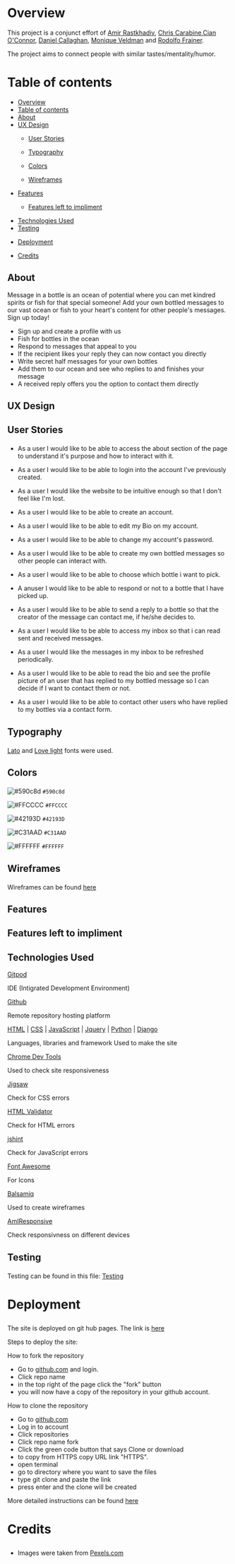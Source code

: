# Overview
This project is a conjunct effort of [Amir Rastkhadiv](https://github.com/Amir-Rastkhadiv), [Chris Carabine](https://github.com/ccarabine),[Cian O'Connor](https://github.com/AlexNexton), [Daniel Callaghan](https://github.com/xiaoniuniu89), [Monique Veldman](https://github.com/Seamse) and [Rodolfo Frainer](https://github.com/nellymaw).

The project aims to connect people with similar tastes/mentality/humor.

# Table of contents
- [Overview](#overview)
- [Table of contents](#table-of-contents)
- [About](#about)
- [UX Design](#ux-design)
  - [<p id="user-stories"> User Stories</p>](#-user-stories)
  - [<p id="typography">Typography</p>](#typography)
  - [<p id="color">Colors</p>](#colors)
  - [<p id="wireframes">Wireframes</p>](#wireframes)
- [Features](#features)
  - [<p id="features-left">Features left to impliment</p>](#features-left-to-impliment)
- [Technologies Used](#technologies-used)
- [Testing <p id="test"></p>](#testing-)
- [Deployment <p id="deployment"></p>](#deployment-)
- [Credits <p id="credits"></p>](#credits-)


<section id="about">

# About
Message in a bottle is an ocean of potential where you can met kindred spirits or fish for that special someone!
Add your own bottled messages to our vast ocean or fish to your heart's content for other people's messages.
Sign up today!
- Sign up and create a profile with us
- Fish for bottles in the ocean
- Respond to messages that appeal to you
- If the recipient likes your reply they can now contact you directly
- Write secret half messages for your own bottles
- Add them to our ocean and see who replies to and finishes your message
- A received reply offers you the option to contact them directly

</section>


<section id="ux">

# UX Design

## <p id="user-stories"> User Stories</p>
- As a user I would like to be able to access the about section of the page to understand it's purpose and how to interact with it.

- As a user I would like to be able to login into the account I've previously created.

- As a user I would like the website to be intuitive enough so that I don't feel like I'm lost.

- As a user I would like to be able to create an account.

- As a user I would like to be able to edit my Bio on my account.

- As a user I would like to be able to change my account's password.

- As a user I would like to be able to create my own bottled messages so other people can interact with.

- As a user I would like to be able to choose which bottle i want to pick.

- A anuser I would like to be able to respond or not to a bottle that I have picked up.

- As a user I would like to be able to send a reply to a bottle so that the creator of the message can contact me, if he/she decides to.

- As a user I would like to be able to access my inbox so that i can read sent and received messages.

- As a user I would like the messages in my inbox to be refreshed periodically.

- As a user I would like to be able to read the bio and see the profile picture of an user that has replied to my bottled message so I can decide if I want to contact them or not.

- As a user I would like to be able to contact other users who have replied to my bottles via a contact form.


## <p id="typography">Typography</p> 
[Lato](https://fonts.google.com/specimen/Lato?query=lato&preview.text=Love%20is%20in%20the%20air&preview.text_type=custom#standard-styles) and [Love light](https://fonts.google.com/specimen/Love+Light?preview.text=Love%20is%20in%20the%20air&preview.text_type=custom) fonts were used.


## <p id="color">Colors</p> 

![#590c8d](https://via.placeholder.com/15/590c8d/000000?text=+) `#590c8d`

![#FFCCCC](https://via.placeholder.com/15/ffcccc/000000?text=+) `#FFCCCC`

![#42193D](https://via.placeholder.com/15/42193D/000000?text=+) `#42193D`

![#C31AAD](https://via.placeholder.com/15/C31AAD/000000?text=+) `#C31AAD`

![#FFFFFF](https://via.placeholder.com/15/FFFFFF/000000?text=+) `#FFFFFF`

</section>

## <p id="wireframes">Wireframes</p> 

Wireframes can be found [here]()

</section>

<section id="features">

# Features



## <p id="features-left">Features left to impliment</p> 



</section>

<section id="tech">

# Technologies Used 

[Gitpod](https://www.gitpod.io) 

IDE (Intigrated Development Environment)

[Github](https://www.github.com)

Remote repository hosting platform

[HTML](https://developer.mozilla.org/en-US/docs/Web/HTML) | [CSS](https://developer.mozilla.org/en-US/docs/Web/CSS) | [JavaScript](https://developer.mozilla.org/en-US/docs/Web/JavaScript) | [Jquery](https://jquery.com/) | [Python](https://www.python.org/) | [Django](https://www.djangoproject.com/)

Languages, libraries and framework
 Used to make the site

[Chrome Dev Tools](https://developer.chrome.com/docs/devtools/)

Used to check site responsiveness

[Jigsaw](https://jigsaw.w3.org/css-validator/)

Check for CSS errors

[HTML Validator](https://validator.w3.org/)

Check for HTML errors

[jshint](https://jshint.com/)

Check for JavaScript errors

[Font Awesome](https://fontawesome.com/)

For Icons 

[Balsamiq](https://balsamiq.com/)

Used to create wireframes

[AmIResponsive](http://ami.responsivedesign.is/)

Check responsivness on different devices


# Testing <p id="test"></p>

Testing can be found in this file: [Testing]()

</section>

# Deployment <p id="deployment"></p>

The site is deployed on git hub pages. The link is [here]()

Steps to deploy the site:


How to fork the repository
- Go to [github.com](https://www.github.com) and login.
- Click repo name
- in the top right of the page click the "fork" button
- you will now have a copy of the repository in your github account.

How to clone the repository
- Go to [github.com](https://www.github.com)
- Log in to account
- Click repositories
- Click repo name fork
- Click the green code button that says Clone or download 
- to copy from HTTPS copy URL link "HTTPS". 
- open terminal
- go to directory where you want to save the files
- type git clone and paste the link
- press enter and the clone will be created


More detailed instructions can be found [here](https://docs.github.com/en/github/creating-cloning-and-archiving-repositories/cloning-a-repository-from-github/cloning-a-repository#cloning-a-repository-to-github-desktop)


# Credits <p id="credits"></p>

- Images were taken from [Pexels.com](https://www.pexels.com)
